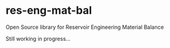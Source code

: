 # res-eng-mat-bal
Open Source library for Reservoir Engineering Material Balance

Still working in progress...
